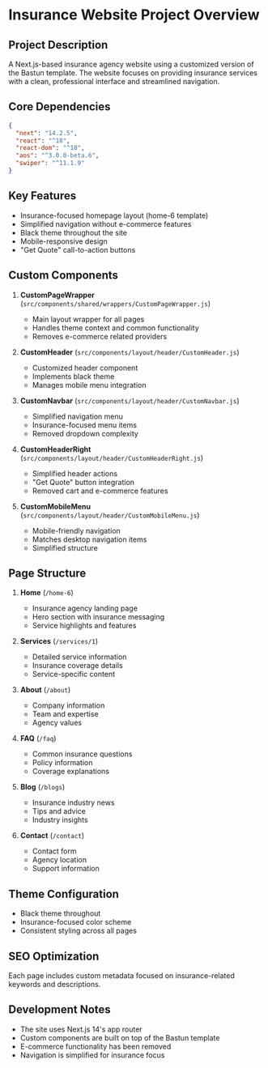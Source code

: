 # Insurance Website Project Overview

## Project Description
A Next.js-based insurance agency website using a customized version of the Bastun template. The website focuses on providing insurance services with a clean, professional interface and streamlined navigation.

## Core Dependencies
```json
{
  "next": "14.2.5",
  "react": "^18",
  "react-dom": "^18",
  "aos": "^3.0.0-beta.6",
  "swiper": "^11.1.9"
}
```

## Key Features
- Insurance-focused homepage layout (home-6 template)
- Simplified navigation without e-commerce features
- Black theme throughout the site
- Mobile-responsive design
- "Get Quote" call-to-action buttons

## Custom Components
1. **CustomPageWrapper** (`src/components/shared/wrappers/CustomPageWrapper.js`)
   - Main layout wrapper for all pages
   - Handles theme context and common functionality
   - Removes e-commerce related providers

2. **CustomHeader** (`src/components/layout/header/CustomHeader.js`)
   - Customized header component
   - Implements black theme
   - Manages mobile menu integration

3. **CustomNavbar** (`src/components/layout/header/CustomNavbar.js`)
   - Simplified navigation menu
   - Insurance-focused menu items
   - Removed dropdown complexity

4. **CustomHeaderRight** (`src/components/layout/header/CustomHeaderRight.js`)
   - Simplified header actions
   - "Get Quote" button integration
   - Removed cart and e-commerce features

5. **CustomMobileMenu** (`src/components/layout/header/CustomMobileMenu.js`)
   - Mobile-friendly navigation
   - Matches desktop navigation items
   - Simplified structure

## Page Structure
1. **Home** (`/home-6`)
   - Insurance agency landing page
   - Hero section with insurance messaging
   - Service highlights and features

2. **Services** (`/services/1`)
   - Detailed service information
   - Insurance coverage details
   - Service-specific content

3. **About** (`/about`)
   - Company information
   - Team and expertise
   - Agency values

4. **FAQ** (`/faq`)
   - Common insurance questions
   - Policy information
   - Coverage explanations

5. **Blog** (`/blogs`)
   - Insurance industry news
   - Tips and advice
   - Industry insights

6. **Contact** (`/contact`)
   - Contact form
   - Agency location
   - Support information

## Theme Configuration
- Black theme throughout
- Insurance-focused color scheme
- Consistent styling across all pages

## SEO Optimization
Each page includes custom metadata focused on insurance-related keywords and descriptions.

## Development Notes
- The site uses Next.js 14's app router
- Custom components are built on top of the Bastun template
- E-commerce functionality has been removed
- Navigation is simplified for insurance focus
